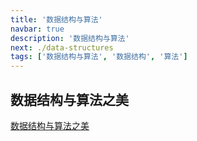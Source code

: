 ```yaml
---
title: '数据结构与算法'
navbar: true
description: '数据结构与算法'
next: ./data-structures
tags: ['数据结构与算法', '数据结构', '算法']
---
```


## 数据结构与算法之美

[数据结构与算法之美](https://time.geekbang.org/column/article/41013?cid=100017301)
